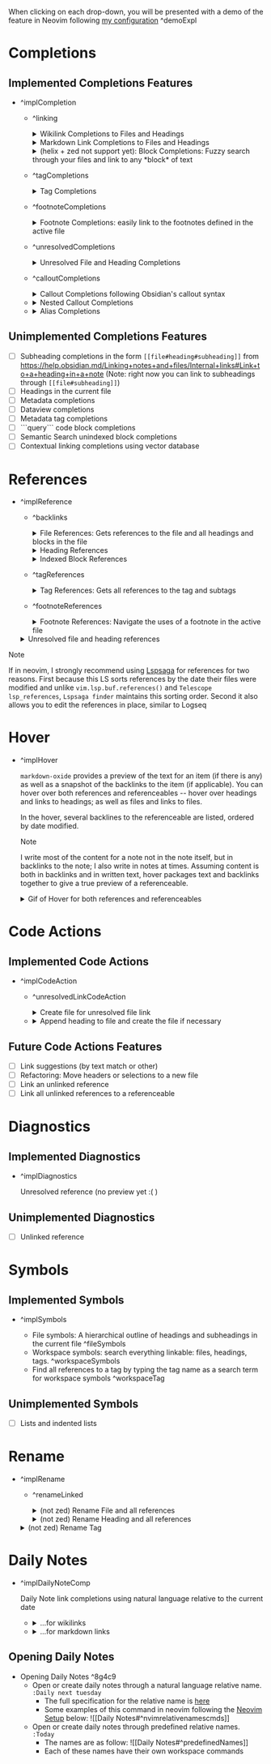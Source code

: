 When clicking on each drop-down, you will be presented with a demo of the feature in Neovim following [my configuration](https://github.com/Feel-ix-343/Neovim-Config) ^demoExpl

# Completions

## Implemented Completions Features

- ^implCompletion

    - ^linking
        <details>
          <summary>Wikilink Completions to Files and Headings</summary>

        ![wikilinkcompletions](https://github.com/Feel-ix-343/markdown-oxide/assets/88951499/29c4830f-30e5-4094-9f5b-7b39009437da)
          
        </details>

        <details>
            <summary>Markdown Link Completions to Files and Headings</summary>

        ![markdownlinkcompletions](https://github.com/Feel-ix-343/markdown-oxide/assets/88951499/16c8565a-6a28-4df1-a312-e4b158fb9f03)
            
        </details>

        <details>
            <summary>(helix + zed not support yet): Block Completions: Fuzzy search through your files and link to any *block* of text</summary>   

        to use this, type `[[`, and after you press space, completions for every block in the vault will appear; continue typing to fuzzy match the block that you want; finally, select the block; a link will be inserted to the text document and an index (ex ^1j239) will be appended to the block in its respective file. In Neovim, this text will not be written yet into the file (it will be edited in an unsaved buffer) so type `:wall`, and it should be resolved (as long as you have `dynamicRegistration = true` as described in the [Neovim setup](README#Neovim)!

        ![blockcompletions](https://github.com/Feel-ix-343/markdown-oxide/assets/88951499/a48c28a7-55b0-438c-becc-1dfde350fa94)
            
        </details>  

    - ^tagCompletions
        <details>
            <summary>Tag Completions</summary>

        ![tagcompletions](https://github.com/Feel-ix-343/markdown-oxide/assets/88951499/bf20d7ac-171a-4d95-b510-ba323073c0b8)
            
        </details>

    - ^footnoteCompletions
        <details>
            <summary>Footnote Completions: easily link to the footnotes defined in the active file</summary>

        ![footnotecompletions](https://github.com/Feel-ix-343/markdown-oxide/assets/88951499/92a6739d-8a7a-457e-84bd-fde6548aa25a)
            
        </details>

    -  ^unresolvedCompletions
        <details>
            <summary>Unresolved File and Heading Completions</summary>
            
        For those who like to reference things before they are written, `markdown-oxide` has terrific support for unresolved references! It provides completions for unresolved references, provides lsp_references for them, and provides code actions to create files + append headings.  

       ![unresolvedcompletions](https://github.com/Feel-ix-343/markdown-oxide/assets/88951499/96ed1a8e-eea3-4d3f-9557-e51b076fb3fb)
            
        </details>

    -  ^calloutCompletions
        <details>
            <summary>Callout Completions following Obsidian's callout syntax</summary>

        ![calloutcompletions](https://github.com/Feel-ix-343/markdown-oxide/assets/88951499/11cd44f1-cf2e-4f27-92b4-1ed4914356ca)
            
        </details>

    - 
        <details>
            <summary>Nested Callout Completions</summary>

        ![nestedcalloutcompletions](https://github.com/Feel-ix-343/markdown-oxide/assets/88951499/2ae86432-86fd-4327-b6e1-a94a5074db06)
            
        </details>

    - 
        <details>
            <summary>Alias Completions</summary>

        ![alias_completions](https://github.com/Feel-ix-343/markdown-oxide/assets/88951499/d83b2a6a-7b04-4cd4-92a2-ce78eccb4c3a)
            
        </details>

## Unimplemented Completions Features

- [ ] Subheading completions in the form `[[file#heading#subheading]]` from https://help.obsidian.md/Linking+notes+and+files/Internal+links#Link+to+a+heading+in+a+note (Note: right now you can link to subheadings through `[[file#subheading]]`)
- [ ] Headings in the current file
- [ ] Metadata completions
- [ ] Dataview completions
- [ ] Metadata tag completions
- [ ] \`\`\`query\`\`\` code block completions
- [ ] Semantic Search unindexed block completions
- [ ] Contextual linking completions using vector database

# References

- ^implReference

    - ^backlinks
        <details>
            <summary>File References: Gets references to the file and all headings and blocks in the file</summary>

        ![filereferences](https://github.com/Feel-ix-343/markdown-oxide/assets/88951499/9fbd6051-ef57-42eb-b61b-1cc3ddfb2293)
            
        </details>

        <details>
            <summary>Heading References</summary>
            
        ![headingreferences](https://github.com/Feel-ix-343/markdown-oxide/assets/88951499/50598628-ed27-4a9b-adba-861ca8f933ea)
            
        </details>

        <details>
            <summary>Indexed Block References</summary>

        ![indexedblockreferences](https://github.com/Feel-ix-343/markdown-oxide/assets/88951499/5d92257e-56b8-4209-b990-d25bbaa75a69)
            
        </details>

    - ^tagReferences
        <details>
            <summary>Tag References: Gets all references to the tag and subtags</summary>

        ![tagreferences](https://github.com/Feel-ix-343/markdown-oxide/assets/88951499/d73ac764-2c86-45c9-9403-17b50e6962e4)
            
        </details>

    - ^footnoteReferences
        <details>
            <summary>Footnote References: Navigate the uses of a footnote in the active file</summary>

        ![footnotereferences](https://github.com/Feel-ix-343/markdown-oxide/assets/88951499/25940052-ca6c-4b7c-b334-f0001260c490)

        </details>

    <details>
        <summary>Unresolved file and heading references</summary>

    ![unresolvedreferences](https://github.com/Feel-ix-343/markdown-oxide/assets/88951499/5e5c89c1-fda0-4e80-98b5-3ccce4bd3dbf)

    </details>

> [!NOTE]
> If in neovim, I strongly recommend using [Lspsaga](https://github.com/nvimdev/lspsaga.nvim) for references for two reasons. First because this LS sorts references by the date their files were modified and unlike `vim.lsp.buf.references()` and `Telescope lsp_references`, `Lspsaga finder` maintains this sorting order. Second it also allows you to edit the references in place, similar to Logseq

# Hover

- ^implHover

    `markdown-oxide` provides a preview of the text for an item (if there is any) as well as a snapshot of the backlinks to the item (if applicable). You can hover over both references and referenceables -- hover over headings and links to headings; as well as files and links to files.

    In the hover, several backlines to the referenceable are listed, ordered by date modified.  

    > [!NOTE]
    > I write most of the content for a note not in the note itself, but in backlinks to the note; I also write in notes at times. Assuming content is both in backlinks and in written text, hover packages text and backlinks together to give a true preview of a referenceable. 

    <details>
        <summary>Gif of Hover for both references and referenceables</summary>

    ![hover](https://github.com/Feel-ix-343/markdown-oxide/assets/88951499/ed6d8d48-e700-42f2-8ab6-d0b8d2d038f9)

    </details>

# Code Actions

## Implemented Code Actions

- ^implCodeAction

    - ^unresolvedLinkCodeAction
        <details>
            <summary>Create file for unresolved file link</summary>

        ![codeactionsfile](https://github.com/Feel-ix-343/markdown-oxide/assets/88951499/707955e4-1e54-4f61-ac54-979d9f95b13c)

        </details> 

    - 
        <details>
            <summary>Append heading to file and create the file if necessary</summary>
            
        ![codeactionsheading](https://github.com/Feel-ix-343/markdown-oxide/assets/88951499/02af43aa-5185-406c-adb3-4c2792902761)

        </details>

## Future Code Actions Features

- [ ] Link suggestions (by text match or other)
- [ ] Refactoring: Move headers or selections to a new file
- [ ] Link an unlinked reference
- [ ] Link all unlinked references to a referenceable

# Diagnostics

## Implemented Diagnostics

- ^implDiagnostics

    Unresolved reference (no preview yet :( )

## Unimplemented Diagnostics

- [ ] Unlinked reference

# Symbols

## Implemented Symbols

- ^implSymbols

    - File symbols: A hierarchical outline of headings and subheadings in the current file ^fileSymbols
    - Workspace symbols: search everything linkable: files, headings, tags.        ^workspaceSymbols
    - Find all references to a tag by typing the tag name as a search term for workspace symbols ^workspaceTag

## Unimplemented Symbols

- [ ] Lists and indented lists

# Rename

- ^implRename
    * ^renameLinked
        <details>
            <summary>(not zed) Rename File and all references</summary>

        ![renamefile](https://github.com/Feel-ix-343/markdown-oxide/assets/88951499/3ac404fb-cfcd-4943-81ba-8ab3645831b7)

        </details>

        <details>
            <summary>(not zed) Rename Heading and all references</summary>

        ![renameheading](https://github.com/Feel-ix-343/markdown-oxide/assets/88951499/4227cd57-ca07-4d11-b6e8-afcaba554271)

        </details>

    <details>
        <summary>(not zed) Rename Tag</summary>

    ![renametag](https://github.com/Feel-ix-343/markdown-oxide/assets/88951499/48b8a825-2342-477c-8440-198ab9273a83)

    </details>

# Daily Notes

- ^implDailyNoteComp

    Daily Note link completions using natural language relative to the current date

    - <details>
        <summary>...for wikilinks</summary>

        ![dailynoteswiki](https://github.com/Feel-ix-343/markdown-oxide/assets/88951499/d2505535-ef5e-491a-bd88-ef12be2402ef)

    </details>

    - <details>
        <summary>...for markdown links</summary>

        ![dailynotesmd](https://github.com/Feel-ix-343/markdown-oxide/assets/88951499/23cf2f7c-1956-40b6-bfa9-0349c640516c)

    </details>

## Opening Daily Notes

- Opening Daily Notes   ^8g4c9
    * Open or create daily notes through a natural language relative name. `:Daily next tuesday`
        + The full specification for the relative name is [here](<Daily Notes.md#Opening Daily Notes>)
        + Some examples of this command in neovim following the [Neovim Setup](README#Neovim) below: ![[Daily Notes#^nvimrelativenamescmds]]
    * Open or create daily notes through predefined relative names.  `:Today`
        + The names are as follow: ![[Daily Notes#^predefinedNames]]
        + Each of these names have their own workspace commands